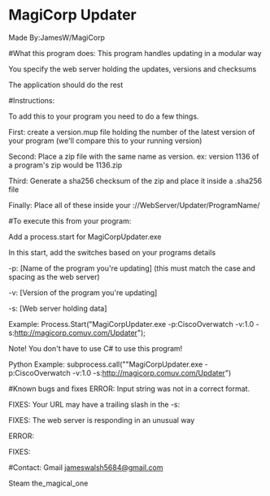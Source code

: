 # MagiCorp Updater
Made By:JamesW/MagiCorp

#What this program does: 
This program handles updating in a modular way

You specify the web server holding the updates, versions and checksums

The application should do the rest


#Instructions:

To add this to your program you need to do a few things.

First: create a version.mup file holding the number of the latest version of your program (we'll compare this to your running version)

Second: Place a zip file with the same name as version. ex: version 1136 of a program's zip would be 1136.zip 

Third: Generate a sha256 checksum of the zip and place it inside a <version>.sha256 file

Finally: Place all of these inside your ://WebServer/Updater/ProgramName/


#To execute this from your program: 

Add a process.start for MagiCorpUpdater.exe

In this start, add the switches based on your programs details

-p: [Name of the program you're updating] (this must match the case and spacing as the web server)

-v: [Version of the program you're updating]

-s: [Web server holding data]


Example: Process.Start("MagiCorpUpdater.exe -p:CiscoOverwatch -v:1.0 -s:http://magicorp.comuv.com/Updater");


Note! You don't have to use C# to use this program!


Python Example: subprocess.call(""MagiCorpUpdater.exe -p:CiscoOverwatch -v:1.0 -s:http://magicorp.comuv.com/Updater")


#Known bugs and fixes
ERROR: Input string was not in a correct format.

FIXES: Your URL may have a trailing slash in the -s:

FIXES: The web server is responding in an unusual way


ERROR: 

FIXES:

#Contact: 
Gmail
jameswalsh5684@gmail.com


Steam
the_magical_one

